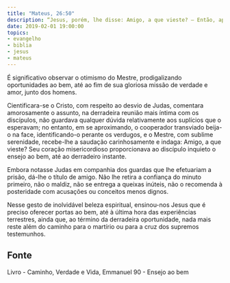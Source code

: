```yaml
---
title: "Mateus, 26:50"
description: “Jesus, porém, lhe disse: Amigo, a que vieste? — Então, aproximando-se, lançaram mão de Jesus e o prenderam.”
date: 2019-02-01 19:00:00
topics: 
- evangelho
- biblia
- jesus
- mateus
---
```


É significativo observar o otimismo do Mestre, prodigalizando
oportunidades ao bem, até ao fim de sua gloriosa missão de verdade e amor,
junto dos homens.

Cientificara-se o Cristo, com respeito ao desvio de Judas, comentara
amorosamente o assunto, na derradeira reunião mais íntima com os discípulos,
não guardava qualquer dúvida relativamente aos suplícios que o esperavam;
no entanto, em se aproximando, o cooperador transviado beija-o na face,
identificando-o perante os verdugos, e o Mestre, com sublime serenidade,
recebe-lhe a saudação carinhosamente e indaga: Amigo, a que vieste?
Seu coração misericordioso proporcionava ao discípulo inquieto o ensejo
ao bem, até ao derradeiro instante.

Embora notasse Judas em companhia dos guardas que lhe efetuariam a
prisão, dá-lhe o título de amigo. Não lhe retira a confiança do minuto primeiro,
não o maldiz, não se entrega a queixas inúteis, não o recomenda à posteridade
com acusações ou conceitos menos dignos.

Nesse gesto de inolvidável beleza espiritual, ensinou-nos Jesus que é
preciso oferecer portas ao bem, até à última hora das experiências terrestres,
ainda que, ao término da derradeira oportunidade, nada mais reste além do
caminho para o martírio ou para a cruz dos supremos testemunhos.


## Fonte
Livro - Caminho, Verdade e Vida, Emmanuel
90 - Ensejo ao bem
